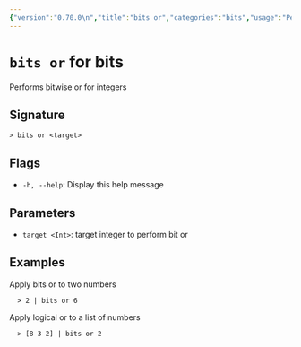 ```yaml
---
{"version":"0.70.0\n","title":"bits or","categories":"bits","usage":"Performs bitwise or for integers\n"}
---
```

<!-- THIS FILE IS GENERATED BY update_book_commands.cjs USING NUSHELL'S HELP COMMANDS.
REFRAIN FROM EDITING IT MANUALLY.-->
# <code>bits or</code> for bits

<div class='command-title'>Performs bitwise or for integers</div>

## Signature

```> bits or <target>```

## Flags

 * ```-h, --help```: Display this help message
## Parameters

 * ```target <Int>```: target integer to perform bit or
## Examples

  Apply bits or to two numbers
```shell
  > 2 | bits or 6
```
  Apply logical or to a list of numbers
```shell
  > [8 3 2] | bits or 2
```


